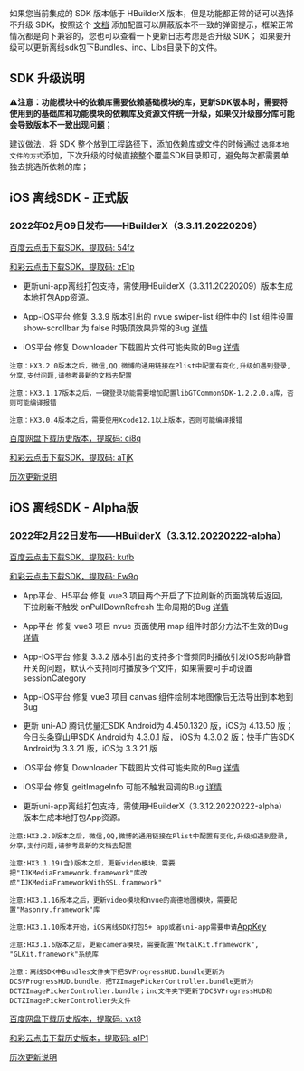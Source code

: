 如果您当前集成的 SDK 版本低于 HBuilderX 版本，但是功能都正常的话可以选择不升级 SDK，按照这个 [文档](https://ask.dcloud.net.cn/article/35627) 添加配置可以屏蔽版本不一致的弹窗提示，框架正常情况都是向下兼容的，您也可以查看一下更新日志考虑是否升级 SDK； 如果要升级可以更新离线sdk包下Bundles、inc、Libs目录下的文件。

## SDK 升级说明
**⚠️注意：功能模块中的依赖库需要依赖基础模块的库，更新SDK版本时，需要将使用到的基础库和功能模块的依赖库及资源文件统一升级，如果仅升级部分库可能会导致版本不一致出现问题；**

建议做法，将 SDK 整个放到工程路径下，添加依赖库或文件的时候通过 `选择本地文件的方式`添加，下次升级的时候直接整个覆盖SDK目录即可，避免每次都需要单独去挑选所依赖的库；


## iOS 离线SDK - 正式版

### 2022年02月09日发布——HBuilderX（3.3.11.20220209） 

[百度云点击下载SDK，提取码: 54fz](https://pan.baidu.com/s/1qVN1vDWsCjswIxtstakgcg?pwd=54fz)

[和彩云点击下载SDK，提取码: zE1p](https://caiyun.139.com/m/i?115CnWe9LNY8q) 

+ 更新uni-app离线打包支持，需使用HBuilderX（3.3.11.20220209）版本生成本地打包App资源。

+ App-iOS平台 修复 3.3.9 版本引出的 nvue swiper-list 组件中的 list 组件设置 show-scrollbar 为 false 时吸顶效果异常的Bug [详情](https://ask.dcloud.net.cn/question/138944)
+ iOS平台 修复 Downloader 下载图片文件可能失败的Bug [详情](https://ask.dcloud.net.cn/question/116101)


`注意：HX3.2.0版本之后，微信,QQ,微博的通用链接在Plist中配置有变化,升级如遇到登录,分享,支付问题,请参考最新的文档去配置`

`注意：HX3.1.17版本之后，一键登录功能需要增加配置libGTCommonSDK-1.2.2.0.a库，否则可能编译报错`
    
`注意：HX3.0.4版本之后，需要使用Xcode12.1以上版本，否则可能编译报错`


[百度网盘下载历史版本，提取码: ci8q](https://pan.baidu.com/s/103T7rnxCqSuStV4Hh-x3dA?pwd=ci8q)

[和彩云点击下载SDK，提取码: aTjK](https://caiyun.139.com/m/i?115Cep6zp8Egi) 

[历次更新说明](AppDocs/download/update_history_iOS_release.md)

## iOS 离线SDK - Alpha版

### 2022年2月22日发布——HBuilderX（3.3.12.20220222-alpha）


[百度云点击下载SDK，提取码: kufb](https://pan.baidu.com/s/1cPXINF68DVIUpVpcRvoe7w?pwd=kufb) 

[和彩云点击下载SDK，提取码: Ew9o](https://caiyun.139.com/m/i?115CoooNj4ATm) 

+ App平台、H5平台 修复 vue3 项目两个开启了下拉刷新的页面跳转后返回，下拉刷新不触发 onPullDownRefresh 生命周期的Bug [详情](https://github.com/dcloudio/uni-app/issues/3187)
+ App平台 修复 vue3 项目 nvue 页面使用 map 组件时部分方法不生效的Bug [详情](https://ask.dcloud.net.cn/question/138515)
+ App-iOS平台 修复 3.3.2 版本引出的支持多个音频同时播放引发iOS影响静音开关的问题，默认不支持同时播放多个文件，如果需要可手动设置 sessionCategory
+ App-iOS平台 修复 vue3 项目 canvas 组件绘制本地图像后无法导出到本地到Bug
+ 更新 uni-AD 腾讯优量汇SDK Android为 4.450.1320 版，iOS为 4.13.50 版；今日头条穿山甲SDK Android为 4.3.0.1 版， iOS为 4.3.0.2 版；快手广告SDK Android为 3.3.21 版，iOS为 3.3.21 版
+ iOS平台 修复 Downloader 下载图片文件可能失败的Bug [详情](https://ask.dcloud.net.cn/question/116101)
+ iOS平台 修复 geitImageInfo 可能不触发回调的Bug [详情](https://ask.dcloud.net.cn/question/139361)


+ 更新uni-app离线打包支持，需使用HBuilderX（3.3.12.20220222-alpha）版本生成本地打包App资源。

`注意:HX3.2.0版本之后，微信,QQ,微博的通用链接在Plist中配置有变化,升级如遇到登录,分享,支付问题,请参考最新的文档去配置`

`注意:HX3.1.19(含)版本之后，更新video模块，需要把"IJKMediaFramework.framework"库改成"IJKMediaFrameworkWithSSL.framework"`

`注意:HX3.1.16版本之后，更新video模块和nvue的高德地图模块，需要配置"Masonry.framework"库`

`注意:HX3.1.10版本开始，iOS离线SDK打包5+ app或者uni-app需要申请`[AppKey](https://nativesupport.dcloud.net.cn/AppDocs/usesdk/appkey)
  
`注意:HX3.1.6版本之后，更新camera模块，需要配置"MetalKit.framework", "GLKit.framework"系统库`
  
`注意：离线SDK中Bundles文件夹下把SVProgressHUD.bundle更新为DCSVProgressHUD.bundle，把TZImagePickerController.bundle更新为DCTZImagePickerController.bundle；inc文件夹下更新了DCSVProgressHUD和DCTZImagePickerController头文件`
 				
				
[百度网盘下载历史版本，提取码: vxt8](https://pan.baidu.com/s/1GmpLeDmlQG2_fh5P6VujXA?pwd=vxt8)

[和彩云点击下载历史版本，提取码: a1P1](https://caiyun.139.com/m/i?115CoooLNjXru) 

[历次更新说明](AppDocs/download/update_history_iOS_alpha.md)
